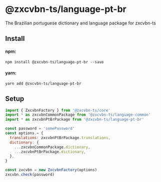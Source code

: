 # @zxcvbn-ts/language-pt-br

The Brazilian portuguese dictionary and language package for zxcvbn-ts

## Install

#### npm:

`npm install @zxcvbn-ts/language-pt-br --save`

#### yarn:

`yarn add @zxcvbn-ts/language-pt-br`

## Setup

```js
import { ZxcvbnFactory } from '@zxcvbn-ts/core'
import * as zxcvbnCommonPackage from '@zxcvbn-ts/language-common'
import * as zxcvbnPtBrPackage from '@zxcvbn-ts/language-pt-br'

const password = 'somePassword'
const options = {
  translations: zxcvbnPtBrPackage.translations,
  dictionary: {
    ...zxcvbnCommonPackage.dictionary,
    ...zxcvbnPtBrPackage.dictionary,
  },
}

const zxcvbn = new ZxcvbnFactory(options)
zxcvbn.check(password)
```
